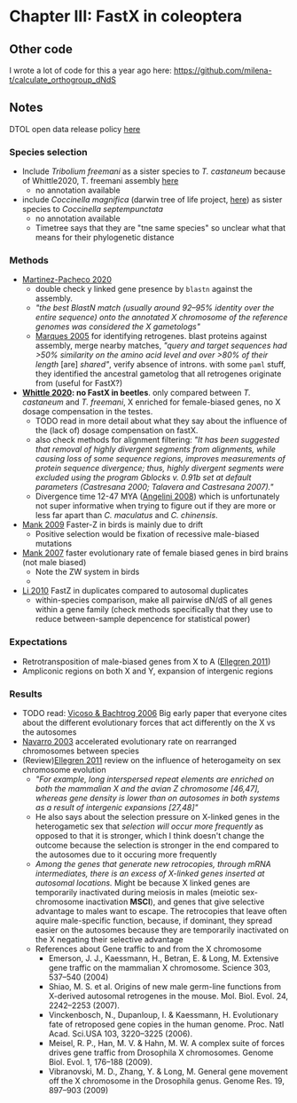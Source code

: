 # Chapter III: FastX in coleoptera

## Other code

I wrote a lot of code for this a year ago here: https://github.com/milena-t/calculate_orthogroup_dNdS

## Notes

DTOL open data release policy [here](https://www.darwintreeoflife.org/wp-content/uploads/2024/10/DToL-Open-Data-Release-Policy.docx_.pdf)

### Species selection

* Include *Tribolium freemani* as a sister species to *T. castaneum* because of Whittle2020, T. freemani assembly [here](https://www.ebi.ac.uk/ena/browser/view/GCA_022388455.1)
  * no annotation available
* include *Coccinella magnifica* (darwin tree of life project, [here](https://ftp.ncbi.nlm.nih.gov/genomes/all/GCA/965/644/565/GCA_965644565.1_icCocMagn1.hap1.1/)) as sister species to *Coccinella septempunctata*
  * no annotation available
  * Timetree says that they are "tne same species" so unclear what that means for their phylogenetic distance

### Methods

* [Martinez-Pacheco 2020](https://academic.oup.com/gbe/article/12/11/2015/5892261) 
  * double check y linked gene presence by `blastn` against the assembly.
  * *"the best BlastN match (usually around 92–95% identity over the entire sequence) onto the annotated X chromosome of the reference genomes was considered the X gametologs"*
  * [Marques 2005](https://journals.plos.org/plosbiology/article?id=10.1371/journal.pbio.0030357) for identifying retrogenes. blast proteins against assembly, merge nearby matches, *"query and target sequences had >50% similarity on the amino acid level and over >80% of their length* \[are\] *shared"*, verify absence of introns. with some `paml` stuff, they identified the ancestral gametolog that all retrogenes originate from (useful for FastX?)
* **[Whittle 2020](https://academic.oup.com/g3journal/article/10/3/1125/6026234): no FastX in beetles**. only compared between *T. castaneum* and *T. freemani*, X enriched for female-biased genes, no X dosage compensation in the testes. 
  * TODO read in more detail about what they say about the influence of the (lack of) dosage compensation on fastX.
  * also check methods for alignment filtering: *"It has been suggested that removal of highly divergent segments from alignments, while causing loss of some sequence regions, improves measurements of protein sequence divergence; thus, highly divergent segments were excluded using the program Gblocks v. 0.91b set at default parameters (Castresana 2000; Talavera and Castresana 2007)."*
  * Divergence time 12-47 MYA ([Angelini 2008](https://www.sciencedirect.com/science/article/pii/S1055790307002941?via%3Dihub)) which is unfortunately not super informative when trying to figure out if they are more or less far apart than *C. maculatus* and *C. chinensis*.
* [Mank 2009](https://academic.oup.com/mbe/article/27/3/661/1000994?login=true) Faster-Z in birds is mainly due to drift
  * Positive selection would be fixation of recessive male-biased mutations
* [Mank 2007](https://academic.oup.com/mbe/article/24/12/2698/978299) faster evolutionary rate of female biased genes in bird brains (not male biased)
  * Note the ZW system in birds
  * 
* [Li 2010](https://pubmed.ncbi.nlm.nih.gov/21035095/) FastZ in duplicates compared to autosomal duplicates
  * within-species comparison, make all pairwise dN/dS of all genes within a gene family (check methods specifically that they use to reduce between-sample depencence for statistical power)
  
### Expectations

* Retrotransposition of male-biased genes from X to A ([Ellegren 2011](https://www.nature.com/articles/nrg2948.pdf))
* Ampliconic regions on both X and Y, expansion of intergenic regions

### Results

* TODO read: [Vicoso & Bachtrog 2006](https://www.nature.com/articles/nrg1914) Big early paper that everyone cites about the different evolutionary forces that act differently on the X vs the autosomes
* [Navarro 2003](https://www.science.org/doi/full/10.1126/science.1080600) accelerated evolutionary rate on rearranged chromosomes between species
* (Review)[Ellegren 2011](https://www.nature.com/articles/nrg2948.pdf) review on the influence of heterogameity on sex chromosome evolution
  * *"For example, long interspersed repeat elements are enriched on both the mammalian X and the avian Z chromosome \[46,47\], whereas gene  density is lower than on autosomes in both systems as a result of intergenic expansions \[27,48\]"*
  * He also says about the selection pressure on X-linked genes in the heterogametic sex that *selection will occur more frequently* as opposed to that it is stronger, which I think doesn't change the outcome because the selection is stronger in the end compared to the autosomes due to it occuring more frequently
  * *Among the genes that generate new retrocopies, through mRNA intermediates, there is an excess of X-linked genes inserted at autosomal locations.* Might be because X linked genes are temporarily inactivated during meiosis in males (meiotic sex-chromosome inactivation **MSCI**), and genes that give selective advantage to males want to escape. The retrocopies that leave often aquire male-specific function, because, if dominant, they spread easier on the autosomes because they are temporarily inactivated on the X negating their selective advantage
  * References about Gene traffic to and from the X chromosome
    * Emerson, J. J., Kaessmann, H., Betran, E. & Long, M. Extensive gene traffic on the mammalian X chromosome. Science 303, 537–540 (2004)
    * Shiao, M. S. et al. Origins of new male germ-line functions from X-derived autosomal retrogenes in the mouse. Mol. Biol. Evol. 24, 2242–2253 (2007).
    * Vinckenbosch, N., Dupanloup, I. & Kaessmann, H. Evolutionary fate of retroposed gene copies in the human genome. Proc. Natl Acad. Sci.USA 103, 3220–3225 (2006).
    * Meisel, R. P., Han, M. V. & Hahn, M. W. A complex suite of forces drives gene traffic from Drosophila X chromosomes. Genome Biol. Evol. 1, 176–188 (2009).
    * Vibranovski, M. D., Zhang, Y. & Long, M. General gene movement off the X chromosome in the Drosophila genus. Genome Res. 19, 897–903
  (2009)
